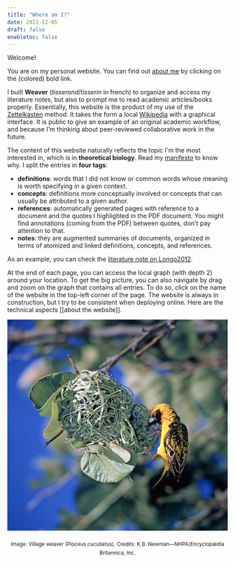 ```yaml
---
title: "Where am I?"
date: 2022-12-05
draft: false
enabletoc: false
---
```


Welcome!

You are on my personal website. You can find out [about me](about%20me.md) by clicking on the (colored) bold link.

I built **Weaver** (*tisserand*/*tisserin* in french) to organize and access my literature notes, but also to prompt me to read academic articles/books properly. 
Essentially, this website is the product of my use of the [Zettelkasten](https://en.wikipedia.org/wiki/Zettelkasten) method. It takes the form a local [Wikipedia](https://en.wikipedia.org/wiki/Main_Page) with a graphical interface. 
It is public to give an example of an original academic workflow, and because I'm thinking about peer-reviewed collaborative work in the future.

The content of this website naturally reflects the topic I'm the most interested in, which is in **theoretical biology**. Read my [manifesto](manifesto.md) to know why. 
I split the entries in **four tags**:
- **definitions**: words that I did not know or common words whose meaning is worth specifying in a given context. 
- **concepts**: definitions more conceptually involved or concepts that can usually be attributed to a given author.
- **references**: automatically generated pages with reference to a document and the quotes I highlighted in the PDF document. You might find annotations (coming from the PDF) between quotes, don't pay attention to that.
- **notes**: they are augmented summaries of documents, organized in terms of atomized and linked definitions, concepts, and references. 

As an example, you can check the [literature note on Longo2012](note/literature%20note%20on%20Longo2012.md). 

At the end of each page, you can access the local graph (with depth 2) around your location.
To get the big picture, you can also navigate by drag and zoom on the graph that contains all entries. 
To do so, click on the name of the website in the top-left corner of the page. 
The website is always in construction, but I try to be consistent when deploying online. 
Here are the technical aspects [[about the website]]. 


![](images/weaver.png)
<p style="text-align: center;"> <sub> Image: Village weaver (Ploceus cucullatus). Credits: K.B. Newman—NHPA/Encyclopædia Britannica, Inc. </sub></p>